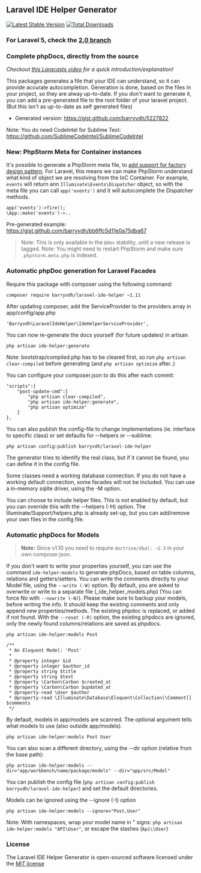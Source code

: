 ## Laravel IDE Helper Generator
[![Latest Stable Version](https://poser.pugx.org/barryvdh/laravel-ide-helper/version.png)](https://packagist.org/packages/barryvdh/laravel-ide-helper) [![Total Downloads](https://poser.pugx.org/barryvdh/laravel-ide-helper/d/total.png)](https://packagist.org/packages/barryvdh/laravel-ide-helper)

### For Laravel 5, check the [2.0 branch](https://github.com/barryvdh/laravel-ide-helper)

### Complete phpDocs, directly from the source

_Checkout [this Laracasts video](https://laracasts.com/series/how-to-be-awesome-in-phpstorm/episodes/15) for a quick introduction/explanation!_

This packages generates a file that your IDE can understand, so it can provide accurate autocompletion. Generation is done, based on the files in your project, so they are alway up-to-date.
If you don't want to generate it, you can add a pre-generated file to the root folder of your laravel project. (But this isn't as up-to-date as self generated files)

* Generated version: https://gist.github.com/barryvdh/5227822

Note: You do need CodeIntel for Sublime Text: https://github.com/SublimeCodeIntel/SublimeCodeIntel

### New: PhpStorm Meta for Container instances

It's possible to generate a PhpStorm meta file, to [add support for factory design pattern](https://confluence.jetbrains.com/display/PhpStorm/PhpStorm+Advanced+Metadata). For Laravel, this means we can make PhpStorm understand what kind of object we are resolving from the IoC Container. For example, `events` will return ann `Illuminate\Events\Dispatcher` object, so with the meta file you can call `app('events')` and it will autocomplete the Dispatcher methods.

    app('events')->fire();
    \App::make('events')->..    

Pre-generated example: https://gist.github.com/barryvdh/bb6ffc5d11e0a75dba67    

> Note: This is only available in the `@dev` stability, until a new release is tagged.
> Note: You might need to restart PhpStorm and make sure `.phpstorm.meta.php` is indexed.

### Automatic phpDoc generation for Laravel Facades

Require this package with composer using the following command:

    composer require barryvdh/laravel-ide-helper ~1.11

After updating composer, add the ServiceProvider to the providers array in app/config/app.php

    'Barryvdh\LaravelIdeHelper\IdeHelperServiceProvider',

You can now re-generate the docs yourself (for future updates) in artisan

    php artisan ide-helper:generate

Note: bootstrap/compiled.php has to be cleared first, so run `php artisan clear-compiled` before generating (and `php artisan optimize` after..)

You can configure your composer.json to do this after each commit:

    "scripts":{
        "post-update-cmd":[
            "php artisan clear-compiled",
            "php artisan ide-helper:generate",
            "php artisan optimize"
        ]
    },

You can also publish the config-file to change implementations (ie. interface to specific class) or set defaults for --helpers or --sublime.

    php artisan config:publish barryvdh/laravel-ide-helper

The generator tries to identify the real class, but if it cannot be found, you can define it in the config file.

Some classes need a working database connection. If you do not have a working default connection, some facades will not be included.
You can use a in-memory sqlite driver, using the -M option.

You can choose to include helper files. This is not enabled by default, but you can override this with the --helpers (-H) option.
The Illuminate/Support/helpers.php is already set-up, but you can add/remove your own files in the config file.

### Automatic phpDocs for Models

> **Note:** Since v1.10 you need to require `doctrine/dbal: ~2.3` in your own composer.json. 

If you don't want to write your properties yourself, you can use the command `ide-helper:models` to generate
phpDocs, based on table columns, relations and getters/setters. You can write the comments directly to your Model file, using the `--write (-W)` option. By default, you are asked to overwrite or write to a separate file (\_ide\_helper\_models.php) (You can force No with `--nowrite (-N)`).
Please make sure to backup your models, before writing the info.
It should keep the existing comments and only append new properties/methods. The existing phpdoc is replaced, or added if not found.
With the `--reset (-R)` option, the existing phpdocs are ignored, only the newly found columns/relations are saved as phpdocs.

    php artisan ide-helper:models Post

    /**
     * An Eloquent Model: 'Post'
     *
     * @property integer $id
     * @property integer $author_id
     * @property string $title
     * @property string $text
     * @property \Carbon\Carbon $created_at
     * @property \Carbon\Carbon $updated_at
     * @property-read \User $author
     * @property-read \Illuminate\Database\Eloquent\Collection|\Comment[] $comments
     */

By default, models in app/models are scanned. The optional argument tells what models to use (also outside app/models).

    php artisan ide-helper:models Post User

You can also scan a different directory, using the --dir option (relative from the base path):

    php artisan ide-helper:models --dir="app/workbench/name/package/models" --dir="app/src/Model"
   
You can publish the config file (`php artisan config:publish barryvdh/laravel-ide-helper`) and set the default directories.

Models can be ignored using the --ignore (-I) option

    php artisan ide-helper:models --ignore="Post,User"

Note: With namespaces, wrap your model name in " signs: `php artisan ide-helper:models "API\User"`, or escape the slashes (`Api\\User`)

### License

The Laravel IDE Helper Generator is open-sourced software licensed under the [MIT license](http://opensource.org/licenses/MIT)
